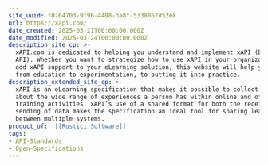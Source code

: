 ```yaml
---
site_uuid: f0764703-9f96-4408-ba8f-5338867d52e8
url: https://xapi.com/
date_created: 2025-03-21T00:00:00.000Z
date_modified: 2025-03-24T00:00:00.000Z
description_site_cp: >-
  xAPI.com is dedicated to helping you understand and implement xAPI (Experience
  API). Whether you want to strategize how to use xAPI in your organization or
  add xAPI support to your eLearning solution, this website will help you move
  from education to experimentation, to putting it into practice.
description_extended_site_cp: >-
  xAPI is an eLearning specification that makes it possible to collect data
  about the wide range of experiences a person has within online and offline
  training activities. xAPI’s use of a shared format for both the receiving and
  sending of data makes the specification an ideal tool for sharing learning
  between multiple systems.
product_of: '[[Rustici Software]]'
tags:
- API-Standards
- Open-Specifications
---
```




